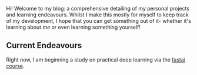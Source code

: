 Hi! Welcome to my blog: a comprehensive detailing of my personal projects and learning endeavours. Whilst I make this mostly for myself to keep track of my development, I hope that you can get something out of it- whether it's learning about *me* or even learning something yourself!

## Current Endeavours

Right now, I am beginning a study on practical deep learning via the [fastai course](https://course.fast.ai/).
